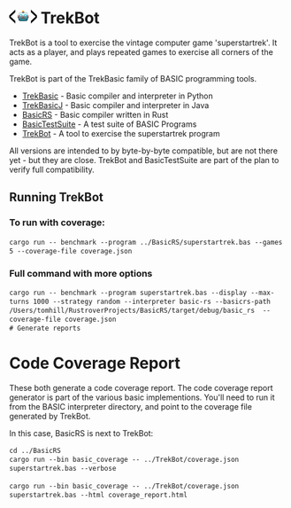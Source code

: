 # <img src="images/LogoTrans.png" alt="Logo" width="50" height="25"> TrekBot
TrekBot is a tool to exercise the vintage computer game 'superstartrek'. It acts
as a player, and plays repeated games to exercise all corners of the game. 

TrekBot is part of the TrekBasic family of BASIC programming tools.
* [TrekBasic](https://github.com/cocode/TrekBASIC) - Basic compiler and interpreter in Python
* [TrekBasicJ](https://github.com/cocode/TrekBasicJ) - Basic compiler and interpreter in Java
* [BasicRS](https://github.com/cocode/BasicRS) - Basic compiler written in Rust
* [BasicTestSuite](https://github.com/cocode/BasicTestSuite) - A test suite of BASIC Programs
* [TrekBot](https://github.com/cocode/TrekBot) - A tool to exercise the superstartrek program

All versions are intended to by byte-by-byte compatible, but are not
there yet - but they are close. TrekBot and BasicTestSuite are part of the
plan to verify full compatibility.

## Running TrekBot

### To run with coverage:

```
cargo run -- benchmark --program ../BasicRS/superstartrek.bas --games 5 --coverage-file coverage.json
```
### Full command with more options

```
cargo run -- benchmark --program superstartrek.bas --display --max-turns 1000 --strategy random --interpreter basic-rs --basicrs-path /Users/tomhill/RustroverProjects/BasicRS/target/debug/basic_rs  --coverage-file coverage.json
# Generate reports
```

# Code Coverage Report

These both generate a code coverage report. The code coverage report generator
is part of the various basic implementions. You'll need to run it from the BASIC interpreter
directory, and point to the coverage file generated by TrekBot.

In this case, BasicRS is next to TrekBot:


```
cd ../BasicRS
cargo run --bin basic_coverage -- ../TrekBot/coverage.json superstartrek.bas --verbose

cargo run --bin basic_coverage -- ../TrekBot/coverage.json superstartrek.bas --html coverage_report.html
```